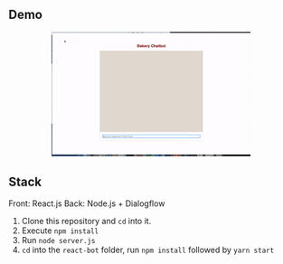 ## Demo
<p align="center">
  <img src="demo.gif" width="70%"/>
</p>

## Stack
Front: React.js Back: Node.js + Dialogflow
1. Clone this repository and `cd` into it.
2. Execute `npm install`
3. Run `node server.js`
4. `cd` into the `react-bot` folder, run `npm install` followed by `yarn start`

